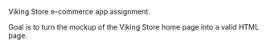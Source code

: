 Viking Store e-commerce app assignment.

Goal is to turn the mockup of the Viking Store home page into a valid HTML page.